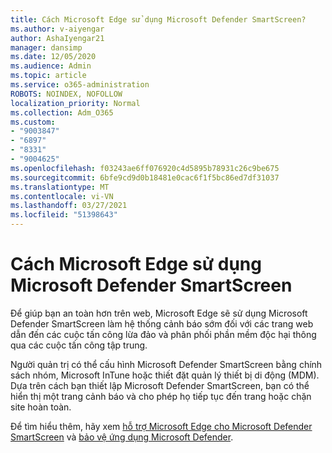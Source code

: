```yaml
---
title: Cách Microsoft Edge sử dụng Microsoft Defender SmartScreen?
ms.author: v-aiyengar
author: AshaIyengar21
manager: dansimp
ms.date: 12/05/2020
ms.audience: Admin
ms.topic: article
ms.service: o365-administration
ROBOTS: NOINDEX, NOFOLLOW
localization_priority: Normal
ms.collection: Adm_O365
ms.custom:
- "9003847"
- "6897"
- "8331"
- "9004625"
ms.openlocfilehash: f03243ae6ff076920c4d5895b78931c26c9be675
ms.sourcegitcommit: 6bfe9cd9d0b18481e0cac6f1f5bc86ed7df31037
ms.translationtype: MT
ms.contentlocale: vi-VN
ms.lasthandoff: 03/27/2021
ms.locfileid: "51398643"
---
```

# <a name="how-microsoft-edge-uses-microsoft-defender-smartscreen"></a>Cách Microsoft Edge sử dụng Microsoft Defender SmartScreen

Để giúp bạn an toàn hơn trên web, Microsoft Edge sẽ sử dụng Microsoft Defender SmartScreen làm hệ thống cảnh báo sớm đối với các trang web dẫn đến các cuộc tấn công lừa đảo và phân phối phần mềm độc hại thông qua các cuộc tấn công tập trung.

Người quản trị có thể cấu hình Microsoft Defender SmartScreen bằng chính sách nhóm, Microsoft InTune hoặc thiết đặt quản lý thiết bị di động (MDM). Dựa trên cách bạn thiết lập Microsoft Defender SmartScreen, bạn có thể hiển thị một trang cảnh báo và cho phép họ tiếp tục đến trang hoặc chặn site hoàn toàn.

Để tìm hiểu thêm, hãy xem [hỗ trợ Microsoft Edge cho Microsoft Defender SmartScreen](https://go.microsoft.com/fwlink/?linkid=2133081) và [bảo vệ ứng dụng Microsoft Defender](https://go.microsoft.com/fwlink/?linkid=2132839).